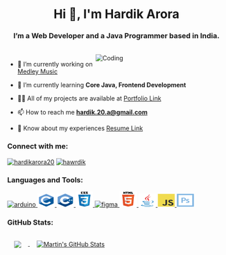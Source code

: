 <!-- [![MasterHead](https://wallpaperaccess.com/full/2991834.jpg)](https://hardikkk20.github.io/Port2/)     -->
<h1 align="center">Hi 👋, I'm Hardik Arora</h1>
<h3 align="center">I’m a Web Developer and a Java Programmer based in India.</h3>
<br>
<img align="right" alt="Coding" width="300" src="https://media0.giphy.com/media/wLNZM3YcdZ640bSk4j/giphy.gif">


- 🔭 I’m currently working on [Medley Music](https://hardikkk20.github.io/Medley/)
- 🌱 I’m currently learning **Core Java, Frontend Development**

- 👨&zwj;💻 All of my projects are available at [Portfolio Link](https://hardikkk20.github.io/Port2/)

- 📫 How to reach me **hardik.20.a@gmail.com**

- 📄 Know about my experiences [Resume Link](https://raw.githubusercontent.com/hardikkk20/Port2/master/docs/resume.pdf)

<h3 align="left">Connect with me:</h3>
<p align="left">
<a href="https://linkedin.com/in/hardikarora20" target="blank"><img align="center" src="https://raw.githubusercontent.com/rahuldkjain/github-profile-readme-generator/master/src/images/icons/Social/linked-in-alt.svg" alt="hardikarora20" height="30" width="40"></a>
<a href="https://instagram.com/hawrdik" target="blank"><img align="center" src="https://raw.githubusercontent.com/rahuldkjain/github-profile-readme-generator/master/src/images/icons/Social/instagram.svg" alt="hawrdik" height="30" width="40"></a>
</p>

<h3 align="left">Languages and Tools:</h3>
<p align="left"> <a href="https://www.arduino.cc/" target="_blank" rel="noreferrer"> <img src="https://cdn.worldvectorlogo.com/logos/arduino-1.svg" alt="arduino" width="40" height="30"> </a> <a href="https://www.cprogramming.com/" target="_blank" rel="noreferrer"> <img src="https://raw.githubusercontent.com/devicons/devicon/master/icons/c/c-original.svg" alt="c" width="40" height="30"> </a> <a href="https://www.w3schools.com/cpp/" target="_blank" rel="noreferrer"> <img src="https://raw.githubusercontent.com/devicons/devicon/master/icons/cplusplus/cplusplus-original.svg" alt="cplusplus" width="40" height="30"> </a> <a href="https://www.w3schools.com/css/" target="_blank" rel="noreferrer"> <img src="https://raw.githubusercontent.com/devicons/devicon/master/icons/css3/css3-original-wordmark.svg" alt="css3" width="40" height="35"> </a> <a href="https://www.figma.com/" target="_blank" rel="noreferrer"> <img src="https://www.vectorlogo.zone/logos/figma/figma-icon.svg" alt="figma" width="40" height="25"> </a> <a href="https://www.w3.org/html/" target="_blank" rel="noreferrer"> <img src="https://raw.githubusercontent.com/devicons/devicon/master/icons/html5/html5-original-wordmark.svg" alt="html5" width="40" height="35"> </a> <a href="https://www.java.com" target="_blank" rel="noreferrer"> <img src="https://raw.githubusercontent.com/devicons/devicon/master/icons/java/java-original.svg" alt="java" width="40" height="30"> </a> <a href="https://developer.mozilla.org/en-US/docs/Web/JavaScript" target="_blank" rel="noreferrer"> <img src="https://raw.githubusercontent.com/devicons/devicon/master/icons/javascript/javascript-original.svg" alt="javascript" width="40" height="30"> </a> <a href="https://www.photoshop.com/en" target="_blank" rel="noreferrer"> <img src="https://raw.githubusercontent.com/devicons/devicon/master/icons/photoshop/photoshop-line.svg" alt="photoshop" width="40" height="30"> </a> </p>
<h3 align="left">GitHub Stats:</h3>
<a href="https://github.com/hardikkk20">
  <img align="center" style="margin:1rem" src="https://github-readme-stats.vercel.app/api/top-langs/?username=hardikkk20&hide=html" />
</a>

<a href="https://github.com/hardikkk20">
  <img align="center" style="margin:1rem" src="https://github-readme-stats.vercel.app/api?username=hardikkk20&show_icons=true&line_height=27&count_private=true" alt="Martin's GitHub Stats" />
</a>

<br>
<br>
